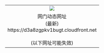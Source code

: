 ﻿<table>
  <tr></tr>
  <tr><td colspan=2 align=center><img src="https://d3a8zgpkv1bugt.cloudfront.net/Up/oGate.jpg" /></td></tr>
  <tr><td colspan=2 align=center>网门动态网址<br/>(最新)
<br>https://d3a8zgpkv1bugt.cloudfront.net
<br/><br/>(以下网址可能失效)
    </td>
  </tr>
</table>
